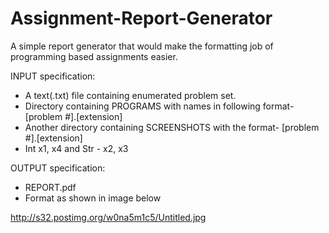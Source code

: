 # Assignment-Report-Generator
A simple report generator that would make the formatting job of programming based assignments easier.

INPUT specification:
  * A text(.txt) file containing enumerated problem set.
  * Directory containing PROGRAMS with names in following format- [problem #].[extension]
  * Another directory containing SCREENSHOTS with the format-     [problem #].[extension]
  * Int x1, x4 and Str - x2, x3

OUTPUT specification:  
  * REPORT.pdf
  * Format as shown in image below

http://s32.postimg.org/w0na5m1c5/Untitled.jpg


  
  
